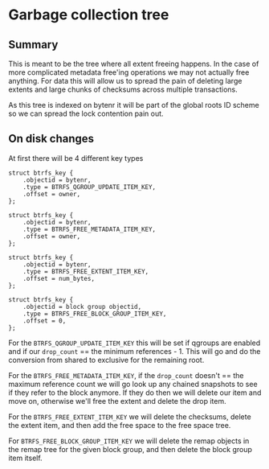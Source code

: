 # Garbage collection tree

## Summary

This is meant to be the tree where all extent freeing happens.  In the case of
more complicated metadata free'ing operations we may not actually free anything.
For data this will allow us to spread the pain of deleting large extents and
large chunks of checksums across multiple transactions.

As this tree is indexed on bytenr it will be part of the global roots ID scheme
so we can spread the lock contention pain out.

## On disk changes

At first there will be 4 different key types

```
struct btrfs_key {
	.objectid = bytenr,
	.type = BTRFS_QGROUP_UPDATE_ITEM_KEY,
	.offset = owner,
};

struct btrfs_key {
	.objectid = bytenr,
	.type = BTRFS_FREE_METADATA_ITEM_KEY,
	.offset = owner,
};

struct btrfs_key {
	.objectid = bytenr,
	.type = BTRFS_FREE_EXTENT_ITEM_KEY,
	.offset = num_bytes,
};

struct btrfs_key {
	.objectid = block group objectid,
	.type = BTRFS_FREE_BLOCK_GROUP_ITEM_KEY,
	.offset = 0,
};
```

For the `BTRFS_QGROUP_UPDATE_ITEM_KEY` this will be set if qgroups are enabled
and if our `drop_count` == the minimum references - 1.  This will go and do the
conversion from shared to exclusive for the remaining root.

For the `BTRFS_FREE_METADATA_ITEM_KEY`, if the `drop_count` doesn't == the
maximum reference count we will go look up any chained snapshots to see if they
refer to the block anymore.  If they do then we will delete our item and move
on, otherwise we'll free the extent and delete the drop item.

For the `BTRFS_FREE_EXTENT_ITEM_KEY` we will delete the checksums, delete the
extent item, and then add the free space to the free space tree.

For `BTRFS_FREE_BLOCK_GROUP_ITEM_KEY` we will delete the remap objects in the
remap tree for the given block group, and then delete the block group item
itself.
